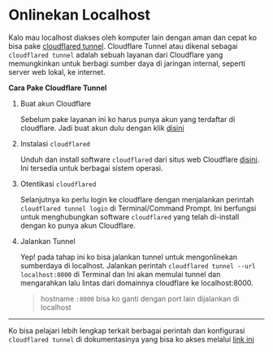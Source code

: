 # Onlinekan Localhost

Kalo mau localhost diakses oleh komputer lain dengan aman dan cepat ko bisa pake
[cloudflared tunnel](https://developers.cloudflare.com/cloudflare-one/connections/connect-networks/).
Cloudflare Tunnel atau dikenal sebagai `cloudflared tunnel` adalah sebuah layanan dari Cloudflare yang memungkinkan
untuk berbagi sumber daya di jaringan internal, seperti server web lokal, ke internet.

**Cara Pake Cloudflare Tunnel**

1. Buat akun Cloudflare

    Sebelum pake layanan ini ko harus punya akun yang terdaftar di cloudflare. Jadi buat akun dulu dengan
    klik [disini](https://dash.cloudflare.com/sign-up)

2. Instalasi `cloudflared`

    Unduh dan install software `cloudflared` dari situs web Cloudflare [disini](https://developers.cloudflare.com/cloudflare-one/connections/connect-networks/get-started/create-local-tunnel/). Ini tersedia untuk berbagai sistem operasi.
    
3. Otentikasi `cloudflared`

    Selanjutnya ko perlu login ke cloudflare dengan menjalankan perintah `cloudflared tunnel login` di Terminal/Command Prompt. Ini berfungsi untuk menghubungkan software `cloudflared` yang telah di-install dengan ko punya akun Cloudflare.
    
4. Jalankan Tunnel

    Yep! pada tahap ini ko bisa jalankan tunnel untuk mengonlinekan sumberdaya di localhost.
    Jalankan perintah `cloudflared tunnel --url localhost:8000` di Terminal dan Ini akan memulai tunnel dan mengarahkan lalu lintas dari domainnya cloudflare ke localhost:8000.
    
    >  hostname `:8000` bisa ko ganti dengan port lain dijalankan di localhost
    
---    

Ko bisa pelajari lebih lengkap terkait berbagai perintah dan konfigurasi `cloudflared tunnel` di dokumentasinya
yang bisa ko akses melalui [link ini](https://developers.cloudflare.com/cloudflare-one/connections/connect-networks/get-started/)
